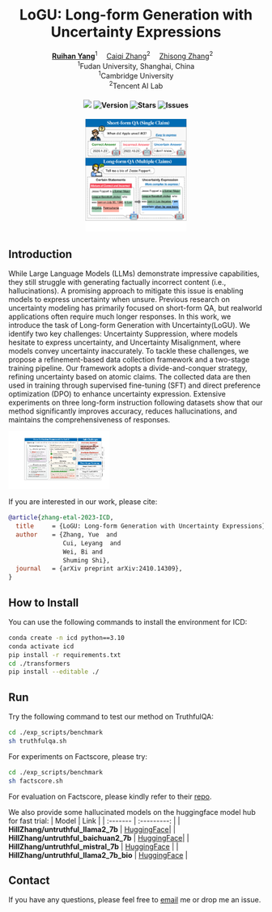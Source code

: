 <div align="center">

# LoGU: Long-form Generation with Uncertainty Expressions

<div>
  <a href='https://hillzhang1999.github.io/' target='_blank'><b>Ruihan Yang</b></a><sup>1</sup>&emsp;
  <a href='https://nealcly.github.io/' target='_blank'>Caiqi Zhang</b></a><sup>2</sup>&emsp;
  <a href='https://scholar.google.com/citations?user=aSJcgQMAAAAJ&hl=en/' target='_blank'>Zhisong Zhang</b></a><sup>2</sup>&emsp;
</div>
<div><sup>1</sup>Fudan University, Shanghai, China</div>
<div><sup>1</sup>Cambridge University</div>
<div><sup>2</sup>Tencent AI Lab</div>

<div>
<h4>

![](https://img.shields.io/badge/PRs-welcome-brightgreen) 
<img src="https://img.shields.io/badge/Version-1.0-blue.svg" alt="Version">
<img src="https://img.shields.io/github/stars/rhyang21/LoGU?color=yellow" alt="Stars">
<img src="https://img.shields.io/github/issues/rhyang21/LoGU?color=red" alt="Issues">

</h4>
</div>

<img width="200" alt="image" src="./figures/head.pdf">

</div>

## Introduction

While Large Language Models (LLMs) demonstrate impressive capabilities, they still struggle with generating factually incorrect content (i.e., hallucinations). A promising approach to mitigate this issue is enabling models to express uncertainty when unsure. Previous research on uncertainty modeling has primarily focused on short-form QA, but realworld applications often require much longer responses. In this work, we introduce the task of Long-form Generation with Uncertainty(LoGU). We identify two key challenges: Uncertainty Suppression, where models hesitate to express uncertainty, and Uncertainty Misalignment, where models convey uncertainty inaccurately. To tackle these challenges, we propose a refinement-based data collection framework and a two-stage training pipeline. Our framework adopts a divide-and-conquer strategy, refining uncertainty based on atomic claims. The collected data are then used in training through supervised fine-tuning (SFT) and direct preference optimization (DPO) to enhance uncertainty expression. Extensive experiments on three long-form instruction following datasets show that our method significantly improves accuracy, reduces hallucinations, and maintains the comprehensiveness of responses.

<img width="200" alt="image" src="./figures/main.pdf">

If you are interested in our work, please cite:
```bib
@article{zhang-etal-2023-ICD,
  title     = {LoGU: Long-form Generation with Uncertainty Expressions},
  author    = {Zhang, Yue  and
               Cui, Leyang  and
               Wei, Bi and
               Shuming Shi},
  journal   = {arXiv preprint arXiv:2410.14309},
}
```

## How to Install

You can use the following commands to install the environment for ICD:

```sh
conda create -n icd python==3.10
conda activate icd
pip install -r requirements.txt
cd ./transformers
pip install --editable ./
```

## Run

Try the following command to test our method on TruthfulQA:
```sh
cd ./exp_scripts/benchmark
sh truthfulqa.sh
```

For experiments on Factscore, please try:
```sh
cd ./exp_scripts/benchmark
sh factscore.sh
```
For evaluation on Factscore, please kindly refer to their [repo](https://github.com/shmsw25/FActScore/tree/main).

We also provide some hallucinated models on the huggingface model hub for fast trial:
| Model | Link |
| :------- | :---------: |
| **HillZhang/untruthful_llama2_7b** | [HuggingFace](https://huggingface.co/HillZhang/untruthful_llama2_7b)|
| **HillZhang/untruthful_baichuan2_7b** | [HuggingFace](https://huggingface.co/HillZhang/untruthful_baichuan2_7b)|
| **HillZhang/untruthful_mistral_7b** | [HuggingFace](https://huggingface.co/HillZhang/untruthful_mistral_7b) |
| **HillZhang/untruthful_llama2_7b_bio** | [HuggingFace](https://huggingface.co/HillZhang/untruthful_llama2_7b_bio) |

## Contact

If you have any questions, please feel free to [email](mailto:hillzhang1999@qq.com) me or drop me an issue.
